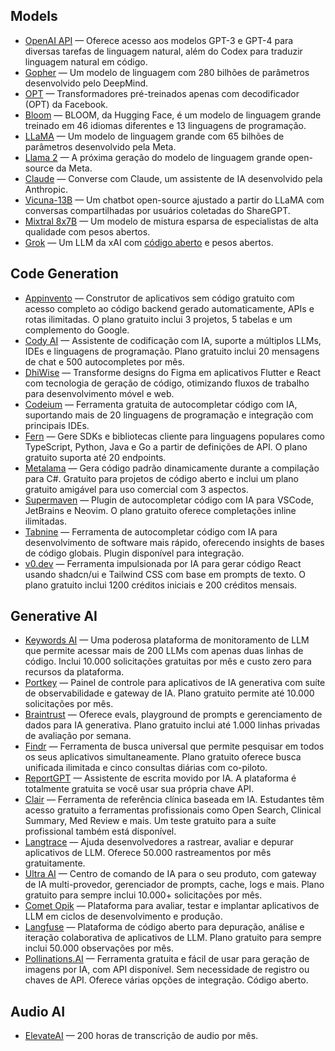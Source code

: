 ## Models
  * [OpenAI API](https://openai.com/api/) — Oferece acesso aos modelos GPT-3 e GPT-4 para diversas tarefas de linguagem natural, além do Codex para traduzir linguagem natural em código.
  * [Gopher](https://www.deepmind.com/blog/language-modelling-at-scale-gopher-ethical-considerations-and-retrieval) — Um modelo de linguagem com 280 bilhões de parâmetros desenvolvido pelo DeepMind.
  * [OPT](https://huggingface.co/facebook/opt-350m) — Transformadores pré-treinados apenas com decodificador (OPT) da Facebook.
  * [Bloom](https://huggingface.co/docs/transformers/model_doc/bloom) — BLOOM, da Hugging Face, é um modelo de linguagem grande treinado em 46 idiomas diferentes e 13 linguagens de programação.
  * [LLaMA](https://ai.facebook.com/blog/large-language-model-llama-meta-ai/) — Um modelo de linguagem grande com 65 bilhões de parâmetros desenvolvido pela Meta.
  * [Llama 2](https://ai.meta.com/llama/) — A próxima geração do modelo de linguagem grande open-source da Meta.
  * [Claude](https://claude.ai/) — Converse com Claude, um assistente de IA desenvolvido pela Anthropic.
  * [Vicuna-13B](https://lmsys.org/blog/2023-03-30-vicuna/) — Um chatbot open-source ajustado a partir do LLaMA com conversas compartilhadas por usuários coletadas do ShareGPT.
  * [Mixtral 8x7B](https://mistral.ai/news/mixtral-of-experts/) — Um modelo de mistura esparsa de especialistas de alta qualidade com pesos abertos.
  * [Grok](https://grok.x.ai/) — Um LLM da xAI com [código aberto](https://github.com/xai-org/grok-1) e pesos abertos.

## Code Generation
  * [Appinvento](https://appinvento.io/) — Construtor de aplicativos sem código gratuito com acesso completo ao código backend gerado automaticamente, APIs e rotas ilimitadas. O plano gratuito inclui 3 projetos, 5 tabelas e um complemento do Google.
  * [Cody AI](https://sourcegraph.com/cody) — Assistente de codificação com IA, suporte a múltiplos LLMs, IDEs e linguagens de programação. Plano gratuito inclui 20 mensagens de chat e 500 autocompletes por mês.
  * [DhiWise](https://www.dhiwise.com/) — Transforme designs do Figma em aplicativos Flutter e React com tecnologia de geração de código, otimizando fluxos de trabalho para desenvolvimento móvel e web.
  * [Codeium](https://www.codeium.com/) — Ferramenta gratuita de autocompletar código com IA, suportando mais de 20 linguagens de programação e integração com principais IDEs.
  * [Fern](https://buildwithfern.com) — Gere SDKs e bibliotecas cliente para linguagens populares como TypeScript, Python, Java e Go a partir de definições de API. O plano gratuito suporta até 20 endpoints.
  * [Metalama](https://www.postsharp.net/metalama) — Gera código padrão dinamicamente durante a compilação para C#. Gratuito para projetos de código aberto e inclui um plano gratuito amigável para uso comercial com 3 aspectos.
  * [Supermaven](https://www.supermaven.com/) — Plugin de autocompletar código com IA para VSCode, JetBrains e Neovim. O plano gratuito oferece completações inline ilimitadas.
  * [Tabnine](https://www.tabnine.com/) — Ferramenta de autocompletar código com IA para desenvolvimento de software mais rápido, oferecendo insights de bases de código globais. Plugin disponível para integração.
  * [v0.dev](https://v0.dev/) — Ferramenta impulsionada por IA para gerar código React usando shadcn/ui e Tailwind CSS com base em prompts de texto. O plano gratuito inclui 1200 créditos iniciais e 200 créditos mensais.

## Generative AI
  * [Keywords AI](https://keywordsai.co) — Uma poderosa plataforma de monitoramento de LLM que permite acessar mais de 200 LLMs com apenas duas linhas de código. Inclui 10.000 solicitações gratuitas por mês e custo zero para recursos da plataforma.
  * [Portkey](https://portkey.ai/) — Painel de controle para aplicativos de IA generativa com suíte de observabilidade e gateway de IA. Plano gratuito permite até 10.000 solicitações por mês.
  * [Braintrust](https://www.braintrustdata.com/) — Oferece evals, playground de prompts e gerenciamento de dados para IA generativa. Plano gratuito inclui até 1.000 linhas privadas de avaliação por semana.
  * [Findr](https://www.usefindr.com/) — Ferramenta de busca universal que permite pesquisar em todos os seus aplicativos simultaneamente. Plano gratuito oferece busca unificada ilimitada e cinco consultas diárias com co-piloto.
  * [ReportGPT](https://report-gpt.io) — Assistente de escrita movido por IA. A plataforma é totalmente gratuita se você usar sua própria chave API.
  * [Clair](https://askclair.ai/) — Ferramenta de referência clínica baseada em IA. Estudantes têm acesso gratuito a ferramentas profissionais como Open Search, Clinical Summary, Med Review e mais. Um teste gratuito para a suíte profissional também está disponível.
  * [Langtrace](https://langtrace.ai) — Ajuda desenvolvedores a rastrear, avaliar e depurar aplicativos de LLM. Oferece 50.000 rastreamentos por mês gratuitamente.
  * [Ultra AI](https://ultraai.app) — Centro de comando de IA para o seu produto, com gateway de IA multi-provedor, gerenciador de prompts, cache, logs e mais. Plano gratuito para sempre inclui 10.000+ solicitações por mês.
  * [Comet Opik](https://www.comet.com/site/products/opik/) — Plataforma para avaliar, testar e implantar aplicativos de LLM em ciclos de desenvolvimento e produção.
  * [Langfuse](https://langfuse.com/) — Plataforma de código aberto para depuração, análise e iteração colaborativa de aplicativos de LLM. Plano gratuito para sempre inclui 50.000 observações por mês.
  * [Pollinations.AI](https://pollinations.ai/) — Ferramenta gratuita e fácil de usar para geração de imagens por IA, com API disponível. Sem necessidade de registro ou chaves de API. Oferece várias opções de integração. Código aberto.

## Audio AI
  * [ElevateAI](https://www.elevateai.com) — 200 horas de transcrição de audio por mês.

